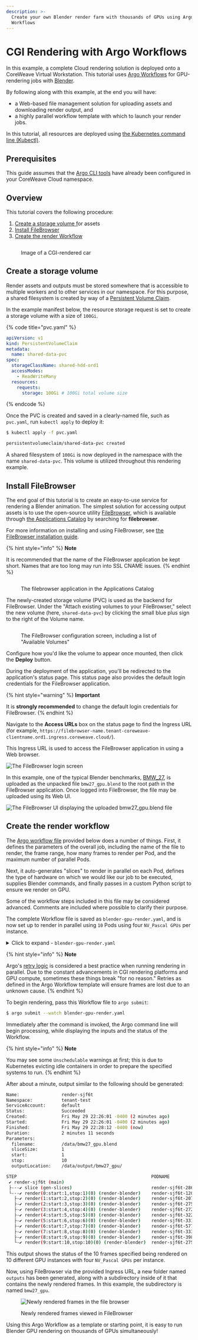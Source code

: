 ```yaml
---
description: >-
  Create your own Blender render farm with thousands of GPUs using Argo
  Workflows
---
```


# CGI Rendering with Argo Workflows

In this example, a complete Cloud rendering solution is deployed onto a CoreWeave Virtual Workstation. This tutorial uses [Argo Workflows](../../../cloud-tools/argo/) for GPU-rendering jobs with [Blender](https://www.blender.org/).

By following along with this example, at the end you will have:

* a Web-based file management solution for uploading assets and downloading render output, and
* a highly parallel workflow template with which to launch your render jobs.

In this tutorial, all resources are deployed using [the Kubernetes command line (Kubectl)](../../../virtual-servers/deployment-methods/kubectl.md).

## Prerequisites

This guide assumes that the [Argo CLI tools](../../../cloud-tools/argo/) have already been configured in your CoreWeave Cloud namespace.

## Overview

This tutorial covers the following procedure:

1. [Create a storage volume f](cgi-rendering.md#create-a-storage-volume)or assets
2. [Install FileBrowser](cgi-rendering.md#install-filebrowser)
3. [Create the render Workflow](cgi-rendering.md#create-the-render-workflow)

<figure><img src="../../../.gitbook/assets/cars.png" alt=""><figcaption><p>Image of a CGI-rendered car</p></figcaption></figure>

## Create a storage volume

Render assets and outputs must be stored somewhere that is accessible to multiple workers and to other services in our namespace. For this purpose, a shared filesystem is created by way of a [Persistent Volume Claim](https://docs.coreweave.com/coreweave-kubernetes/storage#shared-filesystem).

In the example manifest below, the resource storage request is set to create a storage volume with a size of `100Gi`.

{% code title="pvc.yaml" %}
```yaml
apiVersion: v1
kind: PersistentVolumeClaim
metadata:
  name: shared-data-pvc
spec:
  storageClassName: shared-hdd-ord1
  accessModes:
    - ReadWriteMany
  resources:
    requests:
      storage: 100Gi # 100Gi total volume size
```
{% endcode %}

Once the PVC is created and saved in a clearly-named file, such as `pvc.yaml`, run `kubectl apply` to deploy it:

```bash
$ kubectl apply -f pvc.yaml

persistentvolumeclaim/shared-data-pvc created
```

A shared filesystem of `100Gi` is now deployed in the namespace with the name `shared-data-pvc`. This volume is utilized throughout this rendering example.

## Install FileBrowser

The end goal of this tutorial is to create an easy-to-use service for rendering a Blender animation. The simplest solution for accessing output assets is to use the open-source utility [FileBrowser](http://www.filebrowser.xyz), which is available through [the Applications Catalog](../../../coreweave-kubernetes/applications-catalog.md) by searching for **filebrowser**.

For more information on installing and using FileBrowser, see [the FileBrowser installation guide](../../../storage/filebrowser.md).

{% hint style="info" %}
**Note**

It is recommended that the name of the FileBrowser application be kept short. Names that are too long may run into SSL CNAME issues.
{% endhint %}

<figure><img src="../../../.gitbook/assets/image (24) (1) (1) (1).png" alt=""><figcaption><p>The filebrowser application in the Applications Catalog</p></figcaption></figure>

The newly-created storage volume (PVC) is used as the backend for FileBrowser. Under the "Attach existing volumes to your FileBrowser," select the new volume (here, `shared-data-pvc`) by clicking the small blue plus sign to the right of the Volume name.

<figure><img src="../../../.gitbook/assets/image (21) (1) (1) (1) (1).png" alt=""><figcaption><p>The FileBrowser configuration screen, including a list of "Available Volumes"</p></figcaption></figure>

Configure how you'd like the volume to appear once mounted, then click the **Deploy** button.

During the deployment of the application, you'll be redirected to the application's status page. This status page also provides the default login credentials for the FileBrowser application.

{% hint style="warning" %}
**Important**

It is **strongly recommended** to change the default login credentials for FileBrowser.
{% endhint %}

Navigate to the **Access URLs** box on the status page to find the Ingress URL (for example, `https://filebrowser-name.tenant-coreweave-clientname.ord1.ingress.coreweave.cloud/`).

This Ingress URL is used to access the FileBrowser application in using a Web browser.

![The FileBrowser login screen](<../../../../.gitbook/assets/image (3) (1) (1) (1).png>)

In this example, one of the typical Blender benchmarks, [BMW\_27](https://download.blender.org/demo/test/BMW27\_2.blend.zip), is uploaded as the unpacked file `bmw27_gpu.blend` to the root path in the FileBrowser application. Once logged into FileBrowser, the file may be uploaded using its Web UI.

![The FileBrowser UI displaying the uploaded bmw27\_gpu.blend file](<../../../../.gitbook/assets/image (2) (1) (1).png>)

## Create the render workflow

The [Argo workflow file](https://argoproj.github.io/argo-workflows/workflow-concepts/) provided below does a number of things. First, it defines the parameters of the overall job, including the name of the file to render, the frame range, how many frames to render per Pod, and the maximum number of parallel Pods.

Next, it auto-generates "slices" to render in parallel on each Pod, defines the type of hardware on which we would like our job to be executed, supplies Blender commands, and finally passes in a custom Python script to ensure we render on GPU.

Some of the workflow steps included in this file may be considered advanced. Comments are included where possible to clarify their purpose.

The complete Workflow file is saved as `blender-gpu-render.yaml`, and is now set up to render in parallel using `10` Pods using four `NV_Pascal GPUs` per instance.

<details>

<summary>Click to expand - <code>blender-gpu-render.yaml</code></summary>

```yaml
apiVersion: argoproj.io/v1alpha1
kind: Workflow
metadata:
  generateName: render-
spec:
  entrypoint: main
  parallelism: 10 # Maximum number of parallel pods to run (pods x gpu limit = total GPUs)
  activeDeadlineSeconds: 864000 # Cancel operation if not finished in 24 hours
  ttlSecondsAfterFinished: 86400 
  arguments:
    parameters: # These parameters are available as variables throughout our template.
    - name: filename # The location of our blend file, /data/ is the root directory of our Filebrowser app
      value: '/data/bmw27_gpu.blend'
    - name: sliceSize # How many frames to render per pod, let's set it to 1
      value: 1
    - name: start # Start frame of entire sequence to render
      value: 1
    - name: stop # Stop frame of entire sequence to render, let's render 10
      value: 10
    - name: outputLocation # Location to write the output to
      value: "/data/output/bmw27_gpu/"

  volumes:
  - name: data-storage
    persistentVolumeClaim:
      claimName: shared-data-pvc # Mounting in our shared data PVC

  tolerations: # This is here so that our generate slices script only runs on a CPU node.
  - key: is_cpu_compute
    operator: Exists

  templates: # This defines the steps in our workflow.
  - name: main
    steps:
    - - name: slice # Step to generate frame ranges "slices" to run on each pod.
        template: gen-slices
    - - name: render
        template: render-blender
        arguments:
          parameters:
          - name: start
            value: "{{item.start}}"
          - name: stop
            value: "{{item.stop}}"
        withParam: "{{steps.slice.outputs.result}}"

  - name: gen-slices # This is our custom slicing script that runs as bare code in a python container.
    script:
      image: python:alpine3.6
      command: [python]
      source: |
        import json
        import sys
        frames = range({{workflow.parameters.start}}, {{workflow.parameters.stop}}+1)
        n = {{workflow.parameters.sliceSize}}
        slices = [frames[i * n:(i + 1) * n] for i in range((len(frames) + n - 1) // n )]
        intervals = map(lambda x: {'start': min(x), 'stop': max(x)}, slices)
        json.dump(list(intervals), sys.stdout)
  - name: render-blender
    metadata:
      labels:
        coreweave.com/role: render
    inputs:
      parameters:
      - name: start
      - name: stop
      artifacts: # Artifacts are directly mounted inside the container for use by our program.
      - name: blender_gpu # We are mounting a python script that ensures all GPUs are used for our render.
        path: /blender_gpu.py # The python script will be mounted at /blender_gpu.py and accessible by Blender.
        raw:
          data: |

            import bpy

            # Set GPU rendering
            bpy.context.scene.cycles.device = 'GPU'
            bpy.context.preferences.addons['cycles'].preferences.compute_device_type = 'CUDA'
            # Force turn off progressive refine, since we are not in viewport
            bpy.context.scene.cycles.use_progressive_refine = False
            # Enable all available GPUs
            for devices in bpy.context.preferences.addons['cycles'].preferences.get_devices():
                for d in devices:
                    d.use = True
                    if d.type == 'CPU':
                        d.use = False
            # Disable placeholder frame files
            bpy.context.scene.render.use_placeholder = False
            # Force process to over-write existing files
            bpy.context.scene.render.use_overwrite = True

    retryStrategy: # It is important that we define retry logic, in case Blender fails. It fails sometimes. Out of nowhere.
      limit: 1
    container:
      image: nytimes/blender:2.82-gpu-ubuntu18.04 # We are using the Docker container graciously provided by NYT.
      command: ["blender"]
      workingDir: /
      # These are the command line arguments that will be supplied to our Blender process, including the python script above.
      args: [ 
            "-b",
            "{{workflow.parameters.filename}}",
            "--engine", "CYCLES",
            "--factory-startup", "-noaudio",
            "--use-extension", "1",
            "-o", "{{workflow.parameters.outputLocation}}",
            "--python", "blender_gpu.py",
            "-s", "{{inputs.parameters.start}}",
            "-e", "{{inputs.parameters.stop}}",
            "-a"
      ]
      resources: # This is where we request our pod resources.
        requests:
          memory: 8Gi # Requesting a minimum of 8GB system ram
          cpu: 1 # Requesting a minimum of 1 vCPU
        limits:
          cpu: 2 # Requesting a maximum of 2 vCPU
          nvidia.com/gpu: 4 # Requesting 4 GPUs
      volumeMounts:
      - name: data-storage # Mounting in our PVC as /data so it's accessible to our pod.
        mountPath: /data
    affinity: 
      nodeAffinity:
        requiredDuringSchedulingIgnoredDuringExecution:
          nodeSelectorTerms:
          - matchExpressions:
            - key: gpu.nvidia.com/model
              operator: In
              values: # This is where we identify what GPU type we want to run on.
              - Quadro_RTX_4000
```

</details>

{% hint style="info" %}
**Note**

Argo's [retry logic](https://argoproj.github.io/argo-workflows/retries/) is considered a best practice when running rendering in parallel. Due to the constant advancements in CGI rendering platforms and GPU compute, sometimes these things break "for no reason." Retries as defined in the Argo Workflow template will ensure frames are lost due to an unknown cause.
{% endhint %}

To begin rendering, pass this Workflow file to `argo submit`:

```bash
$ argo submit --watch blender-gpu-render.yaml
```

Immediately after the command is invoked, the Argo command line will begin processing, while displaying the inputs and the status of the Workflow.

{% hint style="info" %}
**Note**

You may see some `Unschedulable` warnings at first; this is due to Kubernetes evicting idle containers in order to prepare the specified systems to run.
{% endhint %}

After about a minute, output similar to the following should be generated:

```bash
Name:                render-sjf6t
Namespace:           tenant-test
ServiceAccount:      default
Status:              Succeeded
Created:             Fri May 29 22:26:01 -0400 (2 minutes ago)
Started:             Fri May 29 22:26:01 -0400 (2 minutes ago)
Finished:            Fri May 29 22:28:12 -0400 (now)
Duration:            2 minutes 11 seconds
Parameters:          
  filename:          /data/bmw27_gpu.blend
  sliceSize:         1
  start:             1
  stop:              10
  outputLocation:    /data/output/bmw27_gpu/

STEP                                                   PODNAME                  DURATION  MESSAGE
 ✔ render-sjf6t (main)                                                                    
 ├---✔ slice (gen-slices)                              render-sjf6t-2863198607  3s        
 └-·-✔ render(0:start:1,stop:1)(0) (render-blender)    render-sjf6t-1206241518  1m        
   ├-✔ render(1:start:2,stop:2)(0) (render-blender)    render-sjf6t-2071804633  1m        
   ├-✔ render(2:start:3,stop:3)(0) (render-blender)    render-sjf6t-2756225068  1m        
   ├-✔ render(3:start:4,stop:4)(0) (render-blender)    render-sjf6t-2726811839  1m        
   ├-✔ render(4:start:5,stop:5)(0) (render-blender)    render-sjf6t-3220888738  1m        
   ├-✔ render(5:start:6,stop:6)(0) (render-blender)    render-sjf6t-3319286957  1m        
   ├-✔ render(6:start:7,stop:7)(0) (render-blender)    render-sjf6t-577269840   1m        
   ├-✔ render(7:start:8,stop:8)(0) (render-blender)    render-sjf6t-3336690355  1m        
   ├-✔ render(8:start:9,stop:9)(0) (render-blender)    render-sjf6t-3980468470  2m        
   └-✔ render(9:start:10,stop:10)(0) (render-blender)  render-sjf6t-2756728893  1m
```

This output shows the status of the 10 frames specified being rendered on 10 different GPU instances with four `NV_Pascal GPUs` per instance.

Now, using FileBrowser via the provided Ingress URL, a new folder named `outputs` has been generated, along with a subdirectory inside of it that contains the newly rendered frames. In this example, the subdirectory is named `bmw27_gpu`.

<figure><img src="../../../../.gitbook/assets/image (1) (1).png" alt="Newly rendered frames in the file browser"><figcaption><p>Newly rendered frames viewed in FileBrowser</p></figcaption></figure>

Using this Argo Workflow as a template or starting point, it is easy to run Blender GPU rendering on thousands of GPUs simultaneously!
